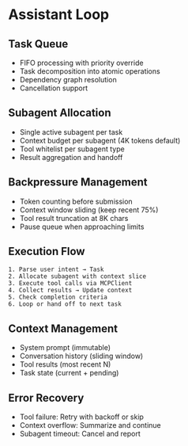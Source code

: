 # Assistant Loop

## Task Queue
- FIFO processing with priority override
- Task decomposition into atomic operations
- Dependency graph resolution
- Cancellation support

## Subagent Allocation
- Single active subagent per task
- Context budget per subagent (4K tokens default)
- Tool whitelist per subagent type
- Result aggregation and handoff

## Backpressure Management
- Token counting before submission
- Context window sliding (keep recent 75%)
- Tool result truncation at 8K chars
- Pause queue when approaching limits

## Execution Flow
```
1. Parse user intent → Task
2. Allocate subagent with context slice
3. Execute tool calls via MCPClient
4. Collect results → Update context
5. Check completion criteria
6. Loop or hand off to next task
```

## Context Management
- System prompt (immutable)
- Conversation history (sliding window)
- Tool results (most recent N)
- Task state (current + pending)

## Error Recovery
- Tool failure: Retry with backoff or skip
- Context overflow: Summarize and continue
- Subagent timeout: Cancel and report